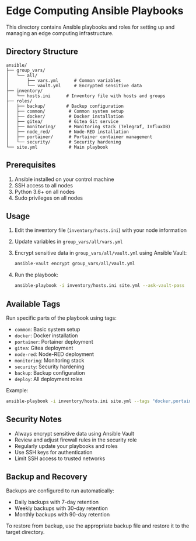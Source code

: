 # Edge Computing Ansible Playbooks

This directory contains Ansible playbooks and roles for setting up and managing an edge computing infrastructure.

## Directory Structure

```
ansible/
├── group_vars/
│   └── all/
│       ├── vars.yml      # Common variables
│       └── vault.yml     # Encrypted sensitive data
├── inventory/
│   └── hosts.ini      # Inventory file with hosts and groups
├── roles/
│   ├── backup/        # Backup configuration
│   ├── common/         # Common system setup
│   ├── docker/         # Docker installation
│   ├── gitea/          # Gitea Git service
│   ├── monitoring/     # Monitoring stack (Telegraf, InfluxDB)
│   ├── node_red/       # Node-RED installation
│   ├── portainer/      # Portainer container management
│   └── security/       # Security hardening
└── site.yml            # Main playbook
```

## Prerequisites

1. Ansible installed on your control machine
2. SSH access to all nodes
3. Python 3.6+ on all nodes
4. Sudo privileges on all nodes

## Usage

1. Edit the inventory file (`inventory/hosts.ini`) with your node information
2. Update variables in `group_vars/all/vars.yml`
3. Encrypt sensitive data in `group_vars/all/vault.yml` using Ansible Vault:

   ```bash
   ansible-vault encrypt group_vars/all/vault.yml
   ```

4. Run the playbook:
   ```bash
   ansible-playbook -i inventory/hosts.ini site.yml --ask-vault-pass
   ```

## Available Tags

Run specific parts of the playbook using tags:

- `common`: Basic system setup
- `docker`: Docker installation
- `portainer`: Portainer deployment
- `gitea`: Gitea deployment
- `node-red`: Node-RED deployment
- `monitoring`: Monitoring stack
- `security`: Security hardening
- `backup`: Backup configuration
- `deploy`: All deployment roles

Example:

```bash
ansible-playbook -i inventory/hosts.ini site.yml --tags "docker,portainer" --ask-vault-pass
```

## Security Notes

- Always encrypt sensitive data using Ansible Vault
- Review and adjust firewall rules in the security role
- Regularly update your playbooks and roles
- Use SSH keys for authentication
- Limit SSH access to trusted networks

## Backup and Recovery

Backups are configured to run automatically:

- Daily backups with 7-day retention
- Weekly backups with 30-day retention
- Monthly backups with 90-day retention

To restore from backup, use the appropriate backup file and restore it to the target directory.
